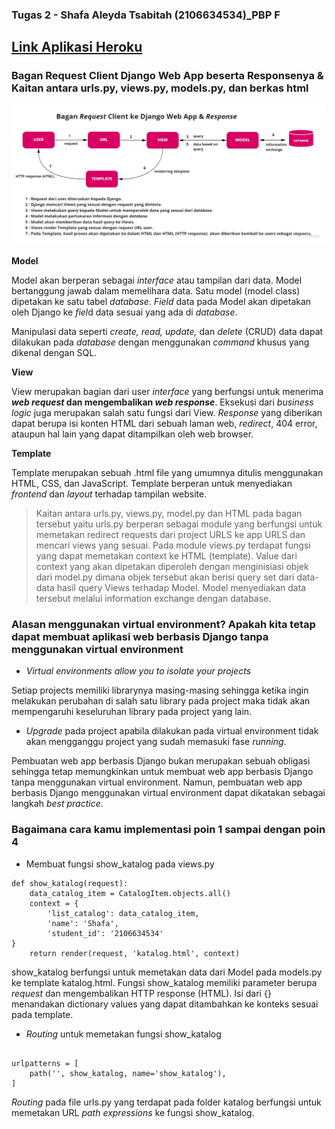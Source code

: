 ### Tugas 2 - Shafa Aleyda Tsabitah (2106634534)\_PBP F

## [Link Aplikasi Heroku](http://pbpshafa.herokuapp.com/katalog/)

### Bagan Request Client Django Web App beserta Responsenya & Kaitan antara urls.py, views.py, models.py, dan berkas html

![Bagan Request Client Django Web App & Response](bagan_tugas_2.jpg)

**Model**

Model akan berperan sebagai *interface* atau tampilan dari data. Model bertanggung jawab dalam memelihara data. Satu model (model class) dipetakan ke satu tabel *database*. *Field* data pada Model akan dipetakan oleh Django ke *fiel*d data sesuai yang ada di *database*. 

Manipulasi data seperti *create, read, update,* dan *delete* (CRUD) data dapat dilakukan pada *database* dengan menggunakan *command* khusus yang dikenal dengan SQL. 

**View**

View merupakan bagian dari user *interface* yang berfungsi untuk menerima ***web request* dan mengembalikan *web response***. Eksekusi dari *business logic* juga merupakan salah satu fungsi dari View. *Response* yang diberikan dapat berupa isi konten HTML dari sebuah laman web, *redirect*, 404 error, ataupun hal lain yang dapat ditampilkan oleh web browser. 

**Template**

Template merupakan sebuah .html file yang umumnya ditulis menggunakan HTML, CSS, dan JavaScript. Template berperan untuk menyediakan *frontend* dan *layout* terhadap tampilan website. 

> Kaitan antara urls.py, views.py, model.py dan HTML pada bagan tersebut yaitu urls.py berperan sebagai module yang berfungsi untuk memetakan redirect requests dari project URLS ke app URLS dan mencari views yang sesuai. Pada module views.py terdapat fungsi yang dapat memetakan context ke HTML (template). Value dari context yang akan dipetakan diperoleh dengan menginisiasi objek dari model.py dimana objek tersebut akan berisi query set dari data-data hasil query Views terhadap Model. Model menyediakan data tersebut melalui information exchange dengan database. 
 
### Alasan menggunakan virtual environment? Apakah kita tetap dapat membuat aplikasi web berbasis Django tanpa menggunakan virtual environment

- *Virtual environments allow you to isolate your projects*

Setiap projects memiliki librarynya masing-masing sehingga ketika ingin melakukan perubahan di salah satu library pada project maka tidak akan mempengaruhi keseluruhan library pada project yang lain. 
- *Upgrade* pada project apabila dilakukan pada virtual environment tidak akan mengganggu project yang sudah memasuki fase *running*. 

Pembuatan web app berbasis Django bukan merupakan sebuah obligasi sehingga tetap memungkinkan untuk membuat web app berbasis Django tanpa menggunakan virtual environment. Namun, pembuatan web app berbasis Django menggunakan virtual environment dapat dikatakan sebagai langkah *best practice*. 

### Bagaimana cara kamu implementasi poin 1 sampai dengan poin 4

- Membuat fungsi show_katalog pada views.py 
```
def show_katalog(request):
    data_catalog_item = CatalogItem.objects.all()
    context = {
        'list_catalog': data_catalog_item, 
        'name': 'Shafa', 
        'student_id': '2106634534'  
}
    return render(request, 'katalog.html', context)
```
show_katalog berfungsi untuk memetakan data dari Model pada models.py ke template katalog.html. Fungsi show_katalog memiliki parameter berupa *request* dan mengembalikan HTTP response (HTML). Isi dari {} menandakan dictionary values yang dapat ditambahkan ke konteks sesuai pada template. 

- *Routing* untuk memetakan fungsi show_katalog
```app_name = 'katalog'

urlpatterns = [
    path('', show_katalog, name='show_katalog'),
]
```
*Routing* pada file urls.py yang terdapat pada folder katalog berfungsi untuk memetakan URL *path expressions* ke fungsi show_katalog. 





    

